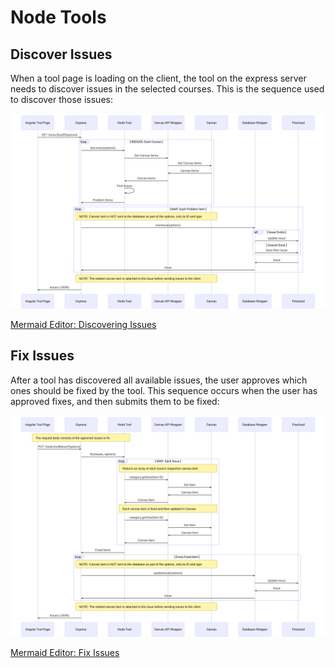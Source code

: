 # Node Tools

## Discover Issues

When a tool page is loading on the client, the tool on the express server needs to discover issues in the selected courses. This is the sequence used to discover those issues:

![Node Tool: Discover Issues - Mermaid Editor](./images/node_tool_discovering_issues.svg)

[Mermaid Editor: Discovering Issues](https://mermaidjs.github.io/mermaid-live-editor/#/edit/eyJjb2RlIjoic2VxdWVuY2VEaWFncmFtXG5wYXJ0aWNpcGFudCBBIGFzIEFuZ3VsYXIgVG9vbCBQYWdlXG5wYXJ0aWNpcGFudCBFIGFzIEV4cHJlc3NcbnBhcnRpY2lwYW50IE5UIGFzIE5vZGUgVG9vbFxucGFydGljaXBhbnQgU0RLIGFzIENhbnZhcyBBUEkgV3JhcHBlclxucGFydGljaXBhbnQgQyBhcyBDYW52YXNcbnBhcnRpY2lwYW50IERXIGFzIERhdGFiYXNlIFdyYXBwZXJcbnBhcnRpY2lwYW50IEYgYXMgRmlyZWNsb3VkXG5cbiMgVE9PTCAtIEdFVCBJU1NVRVNcblxuQSAtPj4gRTogR0VUIC90b29scy9bdG9vbF0_W29wdGlvbnNdXG5cbmxvb3AgUkVEVUNFOiBFYWNoIENvdXJzZVxuRSAtPj4gTlQ6IGRpc2NvdmVyeShvcHRpb25zKVxuTlQgLT4-IFNESyA6IEdldCBDYW52YXMgSXRlbXNcblNESyAtPj4gQzogR2V0IENhbnZhcyBJdGVtc1xuQyAtPj4gU0RLIDogQ2FudmFzIEl0ZW1zXG5TREsgLT4-IE5UOiBDYW52YXMgSXRlbXNcbk5UIC0-PiBOVDogRmluZCBJc3N1ZXNcbk5UIC0-PiBFOiBQcm9ibGVtIEl0ZW1zXG5lbmRcblxubG9vcCBNQVA6IEVhY2ggUHJvYmxlbSBJdGVtXG5ub3RlIG92ZXIgRSwgQzogTk9URTogQ2FudmFzIEl0ZW0gaXMgTk9UIHNlbnQgdG8gdGhlIGRhdGFiYXNlIGFzIHBhcnQgb2YgdGhlIG9wdGlvbnMsIG9ubHkgaXRzIElEIGFuZCB0eXBlXG5FIC0-PiBEVzogbmV3SXNzdWUob3B0aW9ucylcbmFsdCBJc3N1ZSBFeGlzdHNcbkRXIC0-PiBGOiBVcGRhdGUgSXNzdWVcbmVsc2UgRG9lc24ndCBFeGlzdFxuRFcgLT4-IEY6IFNhdmUgTmV3IElzc3VlXG5lbmRcbkYgLT4-IERXOiBJc3N1ZVxuRFcgLT4-IEU6IElzc3VlXG5lbmRcbm5vdGUgb3ZlciBFLCBDOiBOT1RFOiBUaGUgcmVsYXRlZCBjYW52YXMgaXRlbSBpcyBhdHRhY2hlZCB0byB0aGUgaXNzdWUgYmVmb3JlIHNlbmRpbmcgaXNzdWVzIHRvIHRoZSBjbGllbnRcbkUgLT4-IEE6IElzc3VlcyAoSlNPTilcblxuIiwibWVybWFpZCI6eyJ0aGVtZSI6ImRlZmF1bHQifX0)



## Fix Issues

After a tool has discovered all available issues, the user approves which ones should be fixed by the tool. This sequence occurs when the user has approved fixes, and then submits them to be fixed:

![Node Tool: Fix Issues - Mermaid Editor](./images/node_tool_fixing_issues.svg)

[Mermaid Editor: Fix Issues](https://mermaidjs.github.io/mermaid-live-editor/#/edit/eyJjb2RlIjoic2VxdWVuY2VEaWFncmFtXG5wYXJ0aWNpcGFudCBBIGFzIEFuZ3VsYXIgVG9vbCBQYWdlXG5wYXJ0aWNpcGFudCBFIGFzIEV4cHJlc3NcbnBhcnRpY2lwYW50IE5UIGFzIE5vZGUgVG9vbFxucGFydGljaXBhbnQgU0RLIGFzIENhbnZhcyBBUEkgV3JhcHBlclxucGFydGljaXBhbnQgQyBhcyBDYW52YXNcbnBhcnRpY2lwYW50IERXIGFzIERhdGFiYXNlIFdyYXBwZXJcbnBhcnRpY2lwYW50IEYgYXMgRmlyZWNsb3VkXG5cbiMgVE9PTCAtIEdFVCBJU1NVRVNcblxubm90ZSBvdmVyIEEsIE5UOiBUaGUgcmVxdWVzdCBib2R5IGNvbnNpc3RzIG9mIHRoZSBhcHByb3ZlZCBpc3N1ZXMgdG8gZml4XG5BIC0-PiBFOiBQVVQgL3Rvb2xzL3Rvb2xOYW1lP1tvcHRpb25zXVxuRSAtPj4gTlQ6IGZpeChpc3N1ZXMsIG9wdGlvbnMpXG5cbmxvb3AgTUFQOiBFYWNoIElzc3VlXG5ub3RlIG92ZXIgTlQsIEM6IFJldHVybnMgYW4gYXJyYXkgb2YgZWFjaCBpc3N1ZSdzIHJlc3BlY3RpdmUgY2FudmFzIGl0ZW1cbk5UIC0-PiBTREs6IGNhdGVnb3J5LmdldE9uZShJdGVtIElEKVxuU0RLIC0-PiBDOiBHZXQgSXRlbVxuQyAtPj4gU0RLOiBDYW52YXMgSXRlbVxuU0RLIC0-PiBOVDogQ2FudmFzIEl0ZW1cblxubm90ZSBvdmVyIE5ULCBDOiBFYWNoIGNhbnZhcyBpdGVtIGlzIGZpeGVkIGFuZCB0aGVuIHVwZGF0ZWQgaW4gQ2FudmFzXG5OVCAtPj4gU0RLOiBjYXRlZ29yeS5nZXRPbmUoSXRlbSBJRClcblNESyAtPj4gQzogR2V0IEl0ZW1cbkMgLT4-IFNESzogQ2FudmFzIEl0ZW1cblNESyAtPj4gTlQ6IENhbnZhcyBJdGVtXG5lbmRcblxuTlQgLT4-IEU6IEZpeGVkIEl0ZW1zXG5cbmxvb3AgRXZlcnkgRml4ZWQgSXRlbVxubm90ZSBvdmVyIEUsIEM6IE5PVEU6IENhbnZhcyBJdGVtIGlzIE5PVCBzZW50IHRvIHRoZSBkYXRhYmFzZSBhcyBwYXJ0IG9mIHRoZSBvcHRpb25zLCBvbmx5IGl0cyBJRCBhbmQgdHlwZVxuRSAtPj4gRFc6IHVwZGF0ZUlzc3VlKG9wdGlvbnMpXG5EVyAtPj4gRjogVXBkYXRlIElzc3VlXG5GIC0-PiBEVzogSXNzdWVcbkRXIC0-PiBFOiBJc3N1ZVxuZW5kXG5ub3RlIG92ZXIgRSwgQzogTk9URTogVGhlIHJlbGF0ZWQgY2FudmFzIGl0ZW0gaXMgYXR0YWNoZWQgdG8gdGhlIGlzc3VlIGJlZm9yZSBzZW5kaW5nIGlzc3VlcyB0byB0aGUgY2xpZW50XG5FIC0-PiBBOiBJc3N1ZXMgKEpTT04pXG5cbiIsIm1lcm1haWQiOnsidGhlbWUiOiJkZWZhdWx0In19)
